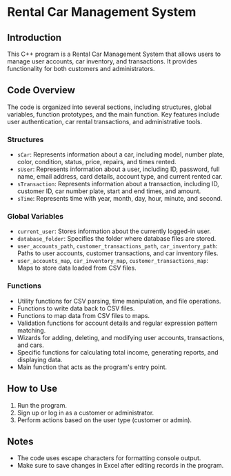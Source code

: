 # Rental Car Management System

## Introduction
This C++ program is a Rental Car Management System that allows users to manage user accounts, car inventory, and transactions. It provides functionality for both customers and administrators.

## Code Overview
The code is organized into several sections, including structures, global variables, function prototypes, and the main function. Key features include user authentication, car rental transactions, and administrative tools.

### Structures
- `sCar`: Represents information about a car, including model, number plate, color, condition, status, price, repairs, and times rented.
- `sUser`: Represents information about a user, including ID, password, full name, email address, card details, account type, and current rented car.
- `sTransaction`: Represents information about a transaction, including ID, customer ID, car number plate, start and end times, and amount.
- `sTime`: Represents time with year, month, day, hour, minute, and second.

### Global Variables
- `current_user`: Stores information about the currently logged-in user.
- `database_folder`: Specifies the folder where database files are stored.
- `user_accounts_path`, `customer_transactions_path`, `car_inventory_path`: Paths to user accounts, customer transactions, and car inventory files.
- `user_accounts_map`, `car_inventory_map`, `customer_transactions_map`: Maps to store data loaded from CSV files.

### Functions
- Utility functions for CSV parsing, time manipulation, and file operations.
- Functions to write data back to CSV files.
- Functions to map data from CSV files to maps.
- Validation functions for account details and regular expression pattern matching.
- Wizards for adding, deleting, and modifying user accounts, transactions, and cars.
- Specific functions for calculating total income, generating reports, and displaying data.
- Main function that acts as the program's entry point.

## How to Use
1. Run the program.
2. Sign up or log in as a customer or administrator.
3. Perform actions based on the user type (customer or admin).

## Notes
- The code uses escape characters for formatting console output.
- Make sure to save changes in Excel after editing records in the program.
